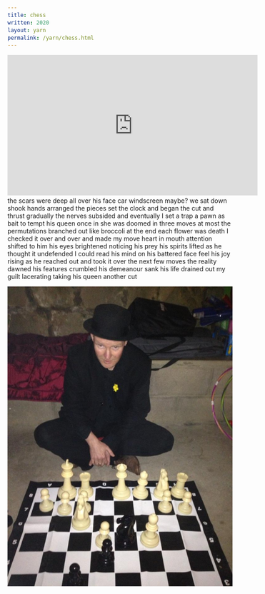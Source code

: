 ```yaml
---
title: chess
written: 2020
layout: yarn
permalink: /yarn/chess.html
---
```


<iframe width="560" height="315" src="https://www.youtube.com/embed/jh9JYVPCPOo" frameborder="0" allow="accelerometer; autoplay; encrypted-media; gyroscope; picture-in-picture" allowfullscreen></iframe>

<div class="poem">
the scars were deep  
all over his face  
car windscreen maybe?  
we sat down  
shook hands  
arranged the pieces  
set the clock  
and began  
the cut  
and thrust  
gradually  
the nerves subsided  
and eventually  
I set a trap  
a pawn as bait  
to tempt his queen  
once in  
she was doomed  
in three moves  
at most  
the permutations  
branched out  
like broccoli  
at the end  
each flower  
was death  
I checked it  
over and over  
and made my move  
heart in mouth  
attention shifted  
to him  
his eyes brightened  
noticing  
his prey  
his spirits lifted  
as he thought it  
undefended  
I could read his mind  
on his battered face  
feel his joy rising  
as he reached out  
and took it  
over the next few moves  
the reality dawned  
his features crumbled  
his demeanour sank  
his life  
drained out  
my guilt  
lacerating  
taking his queen  
another cut
</div>

![chess](/assets/images/faves/Chess.jpg "chess")


